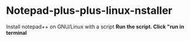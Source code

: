 # Notepad-plus-plus-linux-nstaller

Install notepad++ on GNU/Linux with a script
**Run the script. Click "run in terminal**